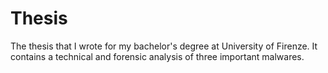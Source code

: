 # Thesis
The thesis that I wrote for my bachelor's degree at University of Firenze. It contains a technical and forensic analysis of three important malwares.
